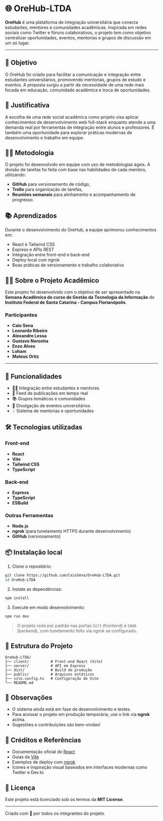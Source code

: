 # 🌐 OreHub-LTDA

**OreHub** é uma plataforma de integração universitária que conecta estudantes, mentores e comunidades acadêmicas. Inspirada em redes sociais como Twitter e fóruns colaborativos, o projeto tem como objetivo centralizar oportunidades, eventos, mentorias e grupos de discussão em um só lugar.

---

## 🎯 Objetivo

O OreHub foi criado para facilitar a comunicação e integração entre estudantes universitários, promovendo mentorias, grupos de estudo e eventos. A proposta surgiu a partir da necessidade de uma rede mais focada em educação, comunidade acadêmica e troca de oportunidades.

## 🧩 Justificativa

A escolha de uma rede social acadêmica como projeto visa aplicar conhecimentos de desenvolvimento web full-stack enquanto atende a uma demanda real por ferramentas de integração entre alunos e professores. É também uma oportunidade para explorar práticas modernas de desenvolvimento e trabalho em equipe.

## 👨‍💻 Metodologia

O projeto foi desenvolvido em equipe com uso de metodologias ágeis. A divisão de tarefas foi feita com base nas habilidades de cada membro, utilizando:
- **GitHub** para versionamento de código,
- **Trello** para organização de tarefas,
- **Reuniões semanais** para alinhamento e acompanhamento de progresso.

## 📚 Aprendizados

Durante o desenvolvimento do OreHub, a equipe aprimorou conhecimentos em:
- React e Tailwind CSS
- Express e APIs REST
- Integração entre front-end e back-end
- Deploy local com ngrok
- Boas práticas de versionamento e trabalho colaborativo

## 👨‍🎓 Sobre o Projeto Acadêmico

Este projeto foi desenvolvido com o objetivo de ser apresentado na **Semana Acadêmica do curso de Gestão da Tecnologia da Informação** do **Instituto Federal de Santa Catarina - Campus Florianópolis**.

### Participantes
- **Caio Sena**
- **Leonardo Ribeiro**
- **Alexandre Lessa**
- **Gustavo Noronha**
- **Enzo Alves**
- **Loham**
- **Mateus Ortiz**

---

## 🚀 Funcionalidades

- 🧑‍🎓 Integração entre estudantes e mentores
- 💬 Feed de publicações em tempo real
- 📚 Grupos temáticos e comunidades
- 📅 Divulgação de eventos universitários
- 💡 Sistema de mentorias e oportunidades

## 🛠️ Tecnologias utilizadas

### Front-end
- **React**
- **Vite**
- **Tailwind CSS**
- **TypeScript**

### Back-end
- **Express**
- **TypeScript**
- **ESBuild**

### Outras Ferramentas
- **Node.js**
- **ngrok** (para tunelamento HTTPS durante desenvolvimento)
- **GitHub** (versionamento)

## 📦 Instalação local

1. Clone o repositório:

```bash
git clone https://github.com/CaioSena/OreHub-LTDA.git
cd OreHub-LTDA
```

2. Instale as dependências:

```bash
npm install
```

3. Execute em modo desenvolvimento:

```bash
npm run dev
```

> O projeto roda por padrão nas portas `5173` (frontend) e `5000` (backend), com tunelamento feito via ngrok se configurado.

## 📂 Estrutura do Projeto

```
OreHub-LTDA/
├── client/          # Front-end React (Vite)
├── server/          # API em Express
├── dist/            # Build de produção
├── public/          # Arquivos estáticos
├── vite.config.ts   # Configuração do Vite
└── README.md
```

## 📌 Observações

- O sistema ainda está em fase de desenvolvimento e testes.
- Para acessar o projeto em produção temporária, use o link via **ngrok** acima.
- Sugestões e contribuições são bem-vindas!

## 🔗 Créditos e Referências

- Documentação oficial do [React](https://react.dev)
- Guias da [Vite](https://vitejs.dev/)
- Exemplos de deploy com [ngrok](https://ngrok.com/)
- Ícones e inspiração visual baseados em interfaces modernas como Twitter e Dev.to

## 📄 Licença

Este projeto está licenciado sob os termos da **MIT License**.

---

Criado com 💜 por todos os integrantes do projeto.
